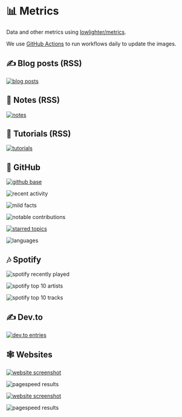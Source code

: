 # 📊 Metrics

Data and other metrics using [lowlighter/metrics](https://github.com/lowlighter/metrics).

We use [GitHub Actions](.github/workflows) to run workflows daily to update the images.

## ✍ Blog posts (RSS)

[![blog posts](svg/metrics-rss-blog.svg)](https://miguelpimentel.do/posts/)

## 📝 Notes (RSS)

[![notes](svg/metrics-rss-notes.svg)](https://miguelpimentel.do/notes/)

## 📑 Tutorials (RSS)

[![tutorials](svg/metrics-rss-tutorials.svg)](https://miguelpimentel.do/tutorials/)

## 📂 GitHub

[![github base](svg/metrics-gh-base.svg)](https://github.com/semanticdata)

![recent activity](svg/metrics-gh-recent-activity.svg)

![mild facts](svg/metrics-gh-mild-facts.svg)

![notable contributions](svg/metrics-gh-notable-contributions.svg)

[![starred topics](svg/metrics-gh-starred-topics.svg)](https://github.com/stars/semanticdata/topics)

![languages](svg/metrics-gh-languages.svg)

<!-- ![starlists](svg/metrics-gh-starlists.svg) -->

## 🎶 Spotify

![spotify recently played](svg/metrics-spotify-recently-played.svg)

![spotify top 10 artists](svg/metrics-spotify-top-artists.svg)

![spotify top 10 tracks](svg/metrics-spotify-top-tracks.svg)

## ✍ Dev.to

[![dev.to entries](svg/metrics-rss-dev.to.svg)](https://dev.to/semanticdata)

## 🕸 Websites

[![website screenshot](svg/metrics-web-screenshot.svg)](https://miguelpimentel.do)

![pagespeed results](svg/metrics-web-pagespeed.svg)

[![website screenshot](svg/metrics-web-screenshot-2.svg)](https://forgetfulnotes.com)

![pagespeed results](svg/metrics-web-pagespeed-2.svg)

<!--
## Full Metrics

![full metrics](svg/metrics-gh-full-metrics.svg)
-->

